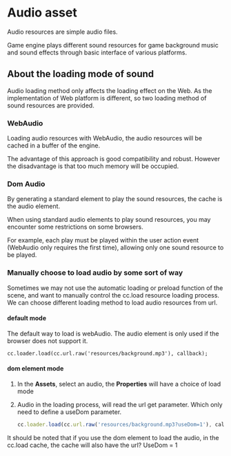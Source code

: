 # Audio asset

Audio resources are simple audio files.

Game engine plays different sound resources for game background music and sound effects through basic interface of various platforms.

## About the loading mode of sound

Audio loading method only affects the loading effect on the Web. As the implementation of  Web platform is different, so two loading method of sound resources are provided.

### WebAudio

Loading audio resources with WebAudio, the audio resources will be cached in a buffer of the engine.

The advantage of this approach is good compatibility and robust. However the disadvantage is that too much memory will be occupied.

### Dom Audio

By generating a standard element to play the sound resources, the cache is the audio element.

When using standard audio elements to play sound resources, you may encounter some restrictions on some browsers.

For example, each play must be played within the user action event (WebAudio only requires the first time), allowing only one sound resource to be played.

### Manually choose to load audio by some sort of way

Sometimes we may not use the automatic loading or preload function of the scene, and want to manually control the cc.load resource loading process. We can choose different loading method to load audio resources from url.

#### default mode

The default way to load is webAudio. The audio element is only used if the browser does not support it.

```
cc.loader.load(cc.url.raw('resources/background.mp3'), callback);
```

#### dom element mode

1. In the **Assets**, select an audio, the **Properties** will have a choice of load mode

2. Audio in the loading process, will read the url get parameter. Which only need to define a useDom parameter.

    ```js
    cc.loader.load(cc.url.raw('resources/background.mp3?useDom=1'), callback);
    ```

It should be noted that if you use the dom element to load the audio, in the cc.load cache, the cache will also have the url? UseDom = 1
